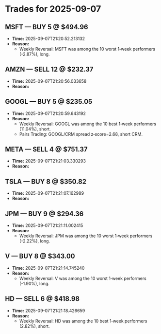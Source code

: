 # Trades for 2025-09-07

## MSFT — BUY 5 @ $494.96
- **Time:** 2025-09-07T21:20:52.213132
- **Reason:**
  - Weekly Reversal: MSFT was among the 10 worst 1‑week performers (-2.87%), long.

## AMZN — SELL 12 @ $232.37
- **Time:** 2025-09-07T21:20:56.033658
- **Reason:**

## GOOGL — BUY 5 @ $235.05
- **Time:** 2025-09-07T21:20:59.643192
- **Reason:**
  - Weekly Reversal: GOOGL was among the 10 best 1‑week performers (11.04%), short.
  - Pairs Trading: GOOGL/CRM spread z‑score=2.68, short CRM.

## META — SELL 4 @ $751.37
- **Time:** 2025-09-07T21:21:03.330293
- **Reason:**

## TSLA — BUY 8 @ $350.82
- **Time:** 2025-09-07T21:21:07.162989
- **Reason:**

## JPM — BUY 9 @ $294.36
- **Time:** 2025-09-07T21:21:11.002415
- **Reason:**
  - Weekly Reversal: JPM was among the 10 worst 1‑week performers (-2.22%), long.

## V — BUY 8 @ $343.00
- **Time:** 2025-09-07T21:21:14.745240
- **Reason:**
  - Weekly Reversal: V was among the 10 worst 1‑week performers (-1.90%), long.

## HD — SELL 6 @ $418.98
- **Time:** 2025-09-07T21:21:18.426659
- **Reason:**
  - Weekly Reversal: HD was among the 10 best 1‑week performers (2.82%), short.

